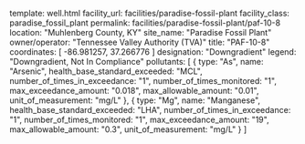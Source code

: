 template: well.html
facility_url: facilities/paradise-fossil-plant
facility_class: paradise_fossil_plant
permalink: facilities/paradise-fossil-plant/paf-10-8
location: "Muhlenberg County, KY"
site_name: "Paradise Fossil Plant"
owner/operator: "Tennessee Valley Authority (TVA)"
title: "PAF-10-8"
coordinates: [
  -86.981257,
  37.266776
]
designation: "Downgradient"
legend: "Downgradient, Not In Compliance"
pollutants: [
  {
  type: "As",
  name: "Arsenic",
  health_base_standard_exceeded: "MCL",
  number_of_times_in_exceedance: "1",
  number_of_times_monitored: "1",
  max_exceedance_amount: "0.018",
  max_allowable_amount: "0.01",
  unit_of_measurement: "mg/L"
  },
  {
  type: "Mg",
  name: "Manganese",
  health_base_standard_exceeded: "LHA",
  number_of_times_in_exceedance: "1",
  number_of_times_monitored: "1",
  max_exceedance_amount: "19",
  max_allowable_amount: "0.3",
  unit_of_measurement: "mg/L"
  }
]
